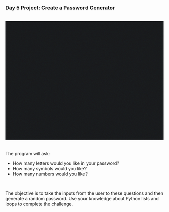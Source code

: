 ### Day 5 Project: Create a Password Generator

<br>

<div align = center>
   <img src = "P5.gif" width = 600>
</div>

<br>

The program will ask:

- How many letters would you like in your password?
- How many symbols would you like?
- How many numbers would you like?

<br>

The objective is to take the inputs from the user to these questions and then generate a random password. Use your knowledge about Python lists and loops to complete the challenge.

<br>

